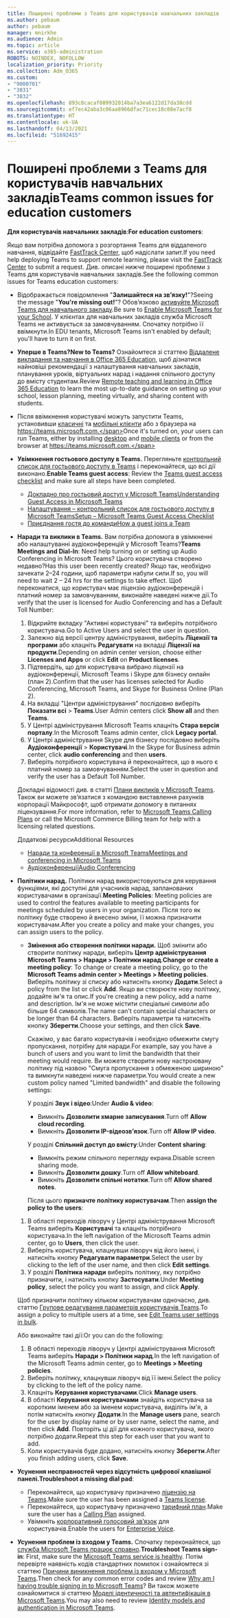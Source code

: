 ```yaml
---
title: Поширені проблеми з Teams для користувачів навчальних закладів
ms.author: pebaum
author: pebaum
manager: mnirkhe
ms.audience: Admin
ms.topic: article
ms.service: o365-administration
ROBOTS: NOINDEX, NOFOLLOW
localization_priority: Priority
ms.collection: Adm_O365
ms.custom:
- "9000701"
- "3831"
- "3832"
ms.openlocfilehash: 893c8cacaf089932014ba7a3ea6122d17da38cdd
ms.sourcegitcommit: ef7ec42aba3c06aa8966dfac71cec18c08e7acf8
ms.translationtype: HT
ms.contentlocale: uk-UA
ms.lasthandoff: 04/13/2021
ms.locfileid: "51692415"
---
```

# <a name="teams-common-issues-for-education-customers"></a><span data-ttu-id="07796-102">Поширені проблеми з Teams для користувачів навчальних закладів</span><span class="sxs-lookup"><span data-stu-id="07796-102">Teams common issues for education customers</span></span>

<span data-ttu-id="07796-103">**Для користувачів навчальних закладів**:</span><span class="sxs-lookup"><span data-stu-id="07796-103">**For education customers**:</span></span>

<span data-ttu-id="07796-104">Якщо вам потрібна допомога з розгортання Teams для віддаленого навчання, відвідайте [FastTrack Center](https://www.microsoft.com/fasttrack), щоб надіслати запит.</span><span class="sxs-lookup"><span data-stu-id="07796-104">If you need help deploying Teams to support remote learning, please visit the [FastTrack Center](https://www.microsoft.com/fasttrack) to submit a request.</span></span> <span data-ttu-id="07796-105">Див. описані нижче поширені проблеми з Teams для користувачів навчальних закладів.</span><span class="sxs-lookup"><span data-stu-id="07796-105">See the following common issues for Teams education customers:</span></span>

- <span data-ttu-id="07796-106">Відображається повідомлення "**Залишайтеся на зв’язку!**"?</span><span class="sxs-lookup"><span data-stu-id="07796-106">Seeing the message "**You're missing out!**"?</span></span> <span data-ttu-id="07796-107">Обов’язково [активуйте Microsoft Teams для навчального закладу](https://docs.microsoft.com/microsoft-365/education/intune-edu-trial/enable-microsoft-teams).</span><span class="sxs-lookup"><span data-stu-id="07796-107">Be sure to [Enable Microsoft Teams for your School](https://docs.microsoft.com/microsoft-365/education/intune-edu-trial/enable-microsoft-teams).</span></span> <span data-ttu-id="07796-108">У клієнтах для навчальних закладів служба Microsoft Teams не активується за замовчуванням. Спочатку потрібно її ввімкнути.</span><span class="sxs-lookup"><span data-stu-id="07796-108">In EDU tenants, Microsoft Teams isn't enabled by default; you'll have to turn it on first.</span></span>

- <span data-ttu-id="07796-109">**Уперше в Teams?**</span><span class="sxs-lookup"><span data-stu-id="07796-109">**New to Teams?**</span></span> <span data-ttu-id="07796-110">Ознайомтеся зі статтею [Віддалене викладання та навчання в Office 365 Education](https://support.office.com/article/remote-teaching-and-learning-in-office-365-education-f651ccae-7b65-478b-8366-51bb884025c4), щоб дізнатися найновіші рекомендації з налаштування навчальних закладів, планування уроків, віртуальних нарад і надання спільного доступу до вмісту студентам.</span><span class="sxs-lookup"><span data-stu-id="07796-110">Review [Remote teaching and learning in Office 365 Education](https://support.office.com/article/remote-teaching-and-learning-in-office-365-education-f651ccae-7b65-478b-8366-51bb884025c4) to learn the most up-to-date guidance on setting up your school, lesson planning, meeting virtually, and sharing content with students.</span></span>

- <span data-ttu-id="07796-111">Після ввімкнення користувачі можуть запустити Teams, установивши [класичні](https://docs.microsoft.com/MicrosoftTeams/get-clients#desktop-client) та [мобільні клієнти](https://docs.microsoft.com/MicrosoftTeams/get-clients#mobile-clients) або з браузера на https://teams.microsoft.com.</span><span class="sxs-lookup"><span data-stu-id="07796-111">Once it's turned on, your users can run Teams, either by installing [desktop](https://docs.microsoft.com/MicrosoftTeams/get-clients#desktop-client) and [mobile clients](https://docs.microsoft.com/MicrosoftTeams/get-clients#mobile-clients) or from the browser at https://teams.microsoft.com.</span></span>

- <span data-ttu-id="07796-112">**Увімкнення гостьового доступу в Teams.** Перегляньте [контрольний список для гостьового доступу в Teams](https://docs.microsoft.com/microsoftteams/guest-access-checklist) і переконайтеся, що всі дії виконано.</span><span class="sxs-lookup"><span data-stu-id="07796-112">**Enable Teams guest access**: Review the [Teams guest access checklist](https://docs.microsoft.com/microsoftteams/guest-access-checklist) and make sure all steps have been completed.</span></span>
    - [<span data-ttu-id="07796-113">Докладно про гостьовий доступ у Microsoft Teams</span><span class="sxs-lookup"><span data-stu-id="07796-113">Understanding Guest Access in Microsoft Teams</span></span>](https://docs.microsoft.com/microsoftteams/guest-access)
    - [<span data-ttu-id="07796-114">Налаштування – контрольний список для гостьового доступу в Microsoft Teams</span><span class="sxs-lookup"><span data-stu-id="07796-114">Setup – Microsoft Teams Guest Access Checklist</span></span>](https://docs.microsoft.com/microsoftteams/guest-access-checklist)
    - [<span data-ttu-id="07796-115">Приєднання гостя до команди</span><span class="sxs-lookup"><span data-stu-id="07796-115">How a guest joins a Team</span></span>](https://docs.microsoft.com/microsoftteams/guest-joins)

- <span data-ttu-id="07796-116">**Наради та виклики в Teams.** Вам потрібна допомога в увімкненні або налаштуванні аудіоконференцій у Microsoft Teams?</span><span class="sxs-lookup"><span data-stu-id="07796-116">**Teams Meetings and Dial-In**: Need help turning on or setting up Audio Conferencing in Microsoft Teams?</span></span> <span data-ttu-id="07796-117">Цього користувача створено недавно?</span><span class="sxs-lookup"><span data-stu-id="07796-117">Has this user been recently created?</span></span> <span data-ttu-id="07796-118">Якщо так, необхідно зачекати 2–24 години, щоб параметри набули сили.</span><span class="sxs-lookup"><span data-stu-id="07796-118">If so, you will need to wait 2 – 24 hrs for the settings to take effect.</span></span> <span data-ttu-id="07796-119">Щоб переконатися, що користувач має ліцензію аудіоконференцій і платний номер за замовчуванням, виконайте наведені нижче дії.</span><span class="sxs-lookup"><span data-stu-id="07796-119">To verify that the user is licensed for Audio Conferencing and has a Default Toll Number:</span></span>
    1. <span data-ttu-id="07796-120">Відкрийте вкладку "Активні користувачі" та виберіть потрібного користувача.</span><span class="sxs-lookup"><span data-stu-id="07796-120">Go to Active Users and select the user in question.</span></span>
    2. <span data-ttu-id="07796-121">Залежно від версії центру адміністрування, виберіть **Ліцензії та програми** або клацніть **Редагувати** на вкладці **Ліцензії на продукти**.</span><span class="sxs-lookup"><span data-stu-id="07796-121">Depending on admin center version, choose either **Licenses and Apps** or click **Edit** on **Product licenses**.</span></span>
    3. <span data-ttu-id="07796-122">Підтвердіть, що для користувача вибрано ліцензії на аудіоконференції, Microsoft Teams і Skype для бізнесу онлайн (план 2).</span><span class="sxs-lookup"><span data-stu-id="07796-122">Confirm that the user has licenses selected for Audio Conferencing, Microsoft Teams, and Skype for Business Online (Plan 2).</span></span>
    4. <span data-ttu-id="07796-123">На вкладці "Центри адміністрування" послідовно виберіть **Показати всі** > **Teams**.</span><span class="sxs-lookup"><span data-stu-id="07796-123">User Admin centers click **Show all** and then **Teams**.</span></span>
    5. <span data-ttu-id="07796-124">У Центрі адміністрування Microsoft Teams клацніть **Стара версія порталу**.</span><span class="sxs-lookup"><span data-stu-id="07796-124">In the Microsoft Teams admin center, click **Legacy portal**.</span></span>
    6. <span data-ttu-id="07796-125">У Центрі адміністрування Skype для бізнесу послідовно виберіть **Аудіоконференції** > **Користувачі**.</span><span class="sxs-lookup"><span data-stu-id="07796-125">In the Skype for Business admin center, click **audio conferencing** and then **users**.</span></span>
    7. <span data-ttu-id="07796-126">Виберіть потрібного користувача й переконайтеся, що в нього є платний номер за замовчуванням.</span><span class="sxs-lookup"><span data-stu-id="07796-126">Select the user in question and verify the user has a Default Toll Number.</span></span>

    <span data-ttu-id="07796-127">Докладні відомості див. в статті [Плани викликів у Microsoft Teams](https://docs.microsoft.com/microsoftteams/calling-plans-for-office-365). Також ви можете зв’язатися з командою виставлення рахунків корпорації Майкрософт, щоб отримати допомогу в питаннях ліцензування.</span><span class="sxs-lookup"><span data-stu-id="07796-127">For more information, refer to [Microsoft Teams Calling Plans](https://docs.microsoft.com/microsoftteams/calling-plans-for-office-365) or call the Microsoft Commerce Billing team for help with a licensing related questions.</span></span>

    <span data-ttu-id="07796-128">Додаткові ресурси</span><span class="sxs-lookup"><span data-stu-id="07796-128">Additional Resources</span></span>

    - [<span data-ttu-id="07796-129">Наради та конференції в Microsoft Teams</span><span class="sxs-lookup"><span data-stu-id="07796-129">Meetings and conferencing in Microsoft Teams</span></span>](https://docs.microsoft.com/microsoftteams/deploy-meetings-microsoft-teams-landing-page)
    - [<span data-ttu-id="07796-130">Аудіоконференції</span><span class="sxs-lookup"><span data-stu-id="07796-130">Audio Conferencing</span></span>](https://docs.microsoft.com/microsoftteams/audio-conferencing-in-office-365)

- <span data-ttu-id="07796-131">**Політики нарад.** Політики нарад використовуються для керування функціями, які доступні для учасників нарад, запланованих користувачами в організації.</span><span class="sxs-lookup"><span data-stu-id="07796-131">**Meeting Policies**: Meeting policies are used to control the features available to meeting participants for meetings scheduled by users in your organization.</span></span> <span data-ttu-id="07796-132">Після того як політику буде створено й внесено зміни, її можна призначити користувачам.</span><span class="sxs-lookup"><span data-stu-id="07796-132">After you create a policy and make your changes, you can assign users to the policy.</span></span>

    - <span data-ttu-id="07796-133">**Змінення або створення політики наради.** Щоб змінити або створити політику наради, виберіть **Центр адміністрування Microsoft Teams > Наради > Політики нарад**.</span><span class="sxs-lookup"><span data-stu-id="07796-133">**Change or create a meeting policy**: To change or create a meeting policy, go to the **Microsoft Teams admin center > Meetings > Meeting policies**.</span></span> <span data-ttu-id="07796-134">Виберіть політику зі списку або натисніть кнопку **Додати**.</span><span class="sxs-lookup"><span data-stu-id="07796-134">Select a policy from the list or click **Add**.</span></span> <span data-ttu-id="07796-135">Якщо ви створюєте нову політику, додайте ім'я та опис.</span><span class="sxs-lookup"><span data-stu-id="07796-135">If you're creating a new policy, add a name and description.</span></span> <span data-ttu-id="07796-136">Ім'я не може містити спеціальні символи або більше 64 символів.</span><span class="sxs-lookup"><span data-stu-id="07796-136">The name can't contain special characters or be longer than 64 characters.</span></span> <span data-ttu-id="07796-137">Виберіть параметри та натисніть кнопку **Зберегти**.</span><span class="sxs-lookup"><span data-stu-id="07796-137">Choose your settings, and then click **Save**.</span></span> 
    
        <span data-ttu-id="07796-138">Скажімо, у вас багато користувачів і необхідно обмежити смугу пропускання, потрібну для наради.</span><span class="sxs-lookup"><span data-stu-id="07796-138">For example, say you have a bunch of users and you want to limit the bandwidth that their meeting would require.</span></span> <span data-ttu-id="07796-139">Ви можете створити нову настроювану політику під назвою "Смуга пропускання з обмеженою шириною" та вимкнути наведені нижче параметри.</span><span class="sxs-lookup"><span data-stu-id="07796-139">You would create a new custom policy named "Limited bandwidth" and disable the following settings:</span></span>

        <span data-ttu-id="07796-140">У розділі **Звук і відео**:</span><span class="sxs-lookup"><span data-stu-id="07796-140">Under **Audio & video**:</span></span>
        - <span data-ttu-id="07796-141">Вимкніть **Дозволити хмарне записування**.</span><span class="sxs-lookup"><span data-stu-id="07796-141">Turn off **Allow cloud recording**.</span></span>
        - <span data-ttu-id="07796-142">Вимкніть **Дозволити IP-відеозв’язок**.</span><span class="sxs-lookup"><span data-stu-id="07796-142">Turn off **Allow IP video**.</span></span>

        <span data-ttu-id="07796-143">У розділі **Спільний доступ до вмісту**:</span><span class="sxs-lookup"><span data-stu-id="07796-143">Under **Content sharing**:</span></span>

        - <span data-ttu-id="07796-144">Вимкніть режим спільного перегляду екрана.</span><span class="sxs-lookup"><span data-stu-id="07796-144">Disable screen sharing mode.</span></span>
        - <span data-ttu-id="07796-145">Вимкніть **Дозволити дошку**.</span><span class="sxs-lookup"><span data-stu-id="07796-145">Turn off **Allow whiteboard**.</span></span>
        - <span data-ttu-id="07796-146">Вимкніть **Дозволити спільні нотатки**.</span><span class="sxs-lookup"><span data-stu-id="07796-146">Turn off **Allow shared notes**.</span></span>

        <span data-ttu-id="07796-147">Після цього **призначте політику користувачам**.</span><span class="sxs-lookup"><span data-stu-id="07796-147">Then **assign the policy to the users**:</span></span>

    1. <span data-ttu-id="07796-148">В області переходів ліворуч у Центрі адміністрування Microsoft Teams виберіть **Користувачі** та клацніть потрібного користувача.</span><span class="sxs-lookup"><span data-stu-id="07796-148">In the left navigation of the Microsoft Teams admin center, go to **Users**, then click the user.</span></span>
    2. <span data-ttu-id="07796-149">Виберіть користувача, клацнувши ліворуч від його імені, і натисніть кнопку **Редагувати параметри**.</span><span class="sxs-lookup"><span data-stu-id="07796-149">Select the user by clicking to the left of the user name, and then click **Edit settings**.</span></span>
    3. <span data-ttu-id="07796-150">У розділі **Політика наради** виберіть політику, яку потрібно призначити, і натисніть кнопку **Застосувати**.</span><span class="sxs-lookup"><span data-stu-id="07796-150">Under **Meeting policy**, select the policy you want to assign, and click **Apply**.</span></span>

    <span data-ttu-id="07796-151">Щоб призначити політику кільком користувачам одночасно, див. статтю [Групове редагування параметрів користувачів Teams](https://docs.microsoft.com/microsoftteams/edit-user-settings-in-bulk).</span><span class="sxs-lookup"><span data-stu-id="07796-151">To assign a policy to multiple users at a time, see [Edit Teams user settings in bulk](https://docs.microsoft.com/microsoftteams/edit-user-settings-in-bulk).</span></span>

    <span data-ttu-id="07796-152">Або виконайте такі дії:</span><span class="sxs-lookup"><span data-stu-id="07796-152">Or you can do the following:</span></span>
    1. <span data-ttu-id="07796-153">В області переходів ліворуч у Центрі адміністрування Microsoft Teams виберіть **Наради > Політики нарад**.</span><span class="sxs-lookup"><span data-stu-id="07796-153">In the left navigation of the Microsoft Teams admin center, go to **Meetings > Meeting policies**.</span></span>
    2. <span data-ttu-id="07796-154">Виберіть політику, клацнувши ліворуч від її імені.</span><span class="sxs-lookup"><span data-stu-id="07796-154">Select the policy by clicking to the left of the policy name.</span></span>
    3. <span data-ttu-id="07796-155">Клацніть **Керування користувачами**.</span><span class="sxs-lookup"><span data-stu-id="07796-155">Click **Manage users**.</span></span>
    4. <span data-ttu-id="07796-156">В області **Керування користувачами** знайдіть користувача за коротким іменем або за іменем користувача, виділіть ім'я, а потім натисніть кнопку **Додати**.</span><span class="sxs-lookup"><span data-stu-id="07796-156">In the **Manage users** pane, search for the user by display name or by user name, select the name, and then click **Add**.</span></span> <span data-ttu-id="07796-157">Повторіть ці дії для кожного користувача, якого потрібно додати.</span><span class="sxs-lookup"><span data-stu-id="07796-157">Repeat this step for each user that you want to add.</span></span>
    5. <span data-ttu-id="07796-158">Коли користувачів буде додано, натисніть кнопку **Зберегти**.</span><span class="sxs-lookup"><span data-stu-id="07796-158">After you finish adding users, click **Save**.</span></span>

- <span data-ttu-id="07796-159">**Усунення несправностей через відсутність цифрової клавішної панелі.**</span><span class="sxs-lookup"><span data-stu-id="07796-159">**Troubleshoot a missing dial pad**:</span></span>
    - <span data-ttu-id="07796-160">Переконайтеся, що користувачу призначено [ліцензію на Teams](https://docs.microsoft.com/MicrosoftTeams/assign-teams-licenses).</span><span class="sxs-lookup"><span data-stu-id="07796-160">Make sure the user has been assigned a [Teams license](https://docs.microsoft.com/MicrosoftTeams/assign-teams-licenses).</span></span>
    - <span data-ttu-id="07796-161">Переконайтеся, що користувачу призначено [тарифний план](https://docs.microsoft.com/MicrosoftTeams/calling-plan-landing-page).</span><span class="sxs-lookup"><span data-stu-id="07796-161">Make sure the user has a [Calling Plan](https://docs.microsoft.com/MicrosoftTeams/calling-plan-landing-page) assigned.</span></span>
    - <span data-ttu-id="07796-162">Увімкніть [корпоративний голосовий зв’язок](https://docs.microsoft.com/skypeforbusiness/skype-for-business-hybrid-solutions/plan-your-phone-system-cloud-pbx-solution/enable-users-for-enterprise-voice-online-and-phone-system-voicemail#to-enable-your-users-for-phone-system-in-office-365-voice-and-voicemail) для користувачів.</span><span class="sxs-lookup"><span data-stu-id="07796-162">Enable the users for [Enterprise Voice](https://docs.microsoft.com/skypeforbusiness/skype-for-business-hybrid-solutions/plan-your-phone-system-cloud-pbx-solution/enable-users-for-enterprise-voice-online-and-phone-system-voicemail#to-enable-your-users-for-phone-system-in-office-365-voice-and-voicemail).</span></span>

- <span data-ttu-id="07796-163">**Усунення проблем із входом у Teams.** Спочатку переконайтеся, що [служба Microsoft Teams працює справно](https://admin.microsoft.com/Adminportal/Home?source=applauncher#/servicehealth).</span><span class="sxs-lookup"><span data-stu-id="07796-163">**Troubleshoot Teams sign-in**: First, make sure the [Microsoft Teams service is healthy](https://admin.microsoft.com/Adminportal/Home?source=applauncher#/servicehealth).</span></span> <span data-ttu-id="07796-164">Потім перевірте наявність кодів стандартних помилок і ознайомтеся зі статтею [Причини виникнення проблем із входом у Microsoft Teams](https://support.office.com/article/a02f683b-61a3-4008-9447-ee60c5593b0f).</span><span class="sxs-lookup"><span data-stu-id="07796-164">Then check for any common error codes and review [Why am I having trouble signing in to Microsoft Teams](https://support.office.com/article/a02f683b-61a3-4008-9447-ee60c5593b0f)?</span></span> <span data-ttu-id="07796-165">Ви також можете ознайомитися зі статтею [Моделі ідентичності та автентифікація в Microsoft Teams](https://docs.microsoft.com/MicrosoftTeams/identify-models-authentication).</span><span class="sxs-lookup"><span data-stu-id="07796-165">You may also need to review [Identity models and authentication in Microsoft Teams](https://docs.microsoft.com/MicrosoftTeams/identify-models-authentication).</span></span>
